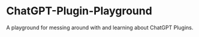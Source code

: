 # ChatGPT-Plugin-Playground
A playground for messing around with and learning about ChatGPT Plugins.
